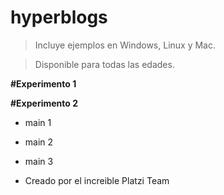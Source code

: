 # hyperblogs

> Incluye ejemplos en Windows, Linux y Mac.

> Disponible para todas las edades.

__**#Experimento 1**__

__**#Experimento 2**__

* main 1

* main 2

* main 3

* Creado por el increible Platzi Team